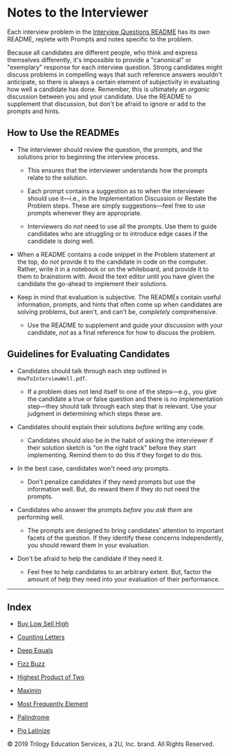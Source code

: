 # Notes to the Interviewer

Each interview problem in the [Interview Questions README](../README.md) has its own README, replete with Prompts and notes specific to the problem.

Because all candidates are different people, who think and express themselves differently, it's impossible to provide a "canonical" or "exemplary" response for each interview question. Strong candidates might discuss problems in compelling ways that such reference answers wouldn't anticipate, so there is always a certain element of subjectivity in evaluating how well a candidate has done. Remember, this is ultimately an _organic_ discussion between you and your candidate. Use the README to supplement that discussion, but don't be afraid to ignore or add to the prompts and hints.

## How to Use the READMEs

* The interviewer should review the question, the prompts, and the solutions prior to beginning the interview process.

  * This ensures that the interviewer understands how the prompts relate to the solution.

  * Each prompt contains a suggestion as to when the interviewer should use it—i.e., in the Implementation Discussion or Restate the Problem steps. These are simply suggestions—feel free to use prompts whenever they are appropriate.

  * Interviewers do _not_ need to use all the prompts. Use them to guide candidates who are struggling or to introduce edge cases if the candidate is doing well.

* When a README contains a code snippet in the Problem statement at the top, do _not_ provide it to the candidate in code on the computer. Rather, write it in a notebook or on the whiteboard, and provide it to them to brainstorm with. Avoid the text editor until you have given the candidate the go-ahead to implement their solutions.

* Keep in mind that evaluation is subjective. The READMEs contain useful information, prompts, and hints that often come up when candidates are solving problems, but aren't, and can't be, _completely_ comprehensive.

  * Use the README to supplement and guide your discussion with your candidate, _not_ as a final reference for how to discuss the problem.

## Guidelines for Evaluating Candidates

* Candidates should talk through each step outlined in `HowToInterviewWell.pdf`.

  * If a problem does not lend itself to one of the steps—e.g., you give the candidate a true or false question and there is no implementation step—they should talk through each step that is relevant. Use your judgment in determining which steps these are.

* Candidates should explain their solutions _before_ writing any code.

  * Candidates should also be in the habit of asking the interviewer if their solution sketch is "on the right track" before they start implementing. Remind them to do this if they forget to do this.

* In the best case, candidates won't need _any_ prompts.

  * Don't penalize candidates if they need prompts but use the information well. But, do reward them if they do _not_ need the prompts.

* Candidates who answer the prompts _before you ask them_ are performing well.

  * The prompts are designed to bring candidates' attention to important facets of the question. If they identify these concerns independently, you should reward them in your evaluation.

* Don't be afraid to help the candidate if they need it.

  * Feel free to help candidates to an arbitrary extent. But, factor the amount of help they need into your evaluation of their performance.
  
---

## Index

* [Buy Low Sell High](03-Stu_Partner_Interviews/Solved/buy_low_sell_high)

* [Counting Letters](03-Stu_Partner_Interviews/Solved/counting_letters)

* [Deep Equals](03-Stu_Partner_Interviews/Solved/deep_equals)

* [Fizz Buzz](03-Stu_Partner_Interviews/Solved/fizz_buzz)

* [Highest Product of Two](03-Stu_Partner_Interviews/Solved/highest_product_of_two)

* [Maximin](03-Stu_Partner_Interviews/Solved/maximin)

* [Most Frequently Element](03-Stu_Partner_Interviews/Solved/most_frequent_element)

* [Palindrome](03-Stu_Partner_Interviews/Solved/palindrome)

* [Pig Latinize](03-Stu_Partner_Interviews/Solved/pig_latinize)


© 2019 Trilogy Education Services, a 2U, Inc. brand. All Rights Reserved.

